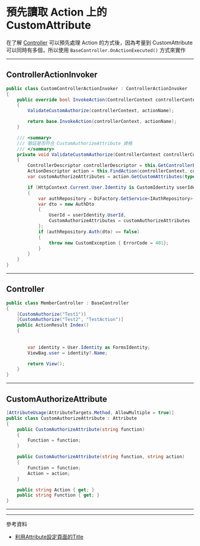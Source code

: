 # 預先讀取 Action 上的 CustomAttribute

在了解 [Controller](./Controller.md) 可以預先處理 Action 的方式後，因為考量到 CustomAttribute 可以同時有多個，所以使用 `BaseController.OnActionExecuted()` 方式來實作

---

## ControllerActionInvoker

```csharp
public class CustomControllerActionInvoker : ControllerActionInvoker
{
    public override bool InvokeAction(ControllerContext controllerContext, string actionName)
    {
        ValidateCustomAuthorize(controllerContext, actionName);

        return base.InvokeAction(controllerContext, actionName);
    }

    /// <summary>
    /// 驗証是否符合 CustomAuthorizeAttribute 資格
    /// </summary>
    private void ValidateCustomAuthorize(ControllerContext controllerContext, string actionName)
    {
        ControllerDescriptor controllerDescriptor = this.GetControllerDescriptor(controllerContext);
        ActionDescriptor action = this.FindAction(controllerContext, controllerDescriptor, actionName);
        var customAuthorizeAttributes = action.GetCustomAttributes(typeof(CustomAuthorizeAttribute), true).Cast<CustomAuthorizeAttribute>();

        if (HttpContext.Current.User.Identity is CustomIdentity userIdentity)
        {
            var authRepository = DiFactory.GetService<IAuthRepository>();
            var dto = new AuthDto
            {
                UserId = userIdentity.UserId,
                CustomAuthorizeAttributes = customAuthorizeAttributes
            };
            if (authRepository.Auth(dto) == false)
            {
                throw new CustomException { ErrorCode = 401};
            }
        }
    }
}
```

---

## Controller

```csharp
public class MemberController : BaseController
{
    [CustomAuthorize("Test1")]
    [CustomAuthorize("Test2", "TestAction")]
    public ActionResult Index()
    {
        
        
        var identity = User.Identity as FormsIdentity;
        ViewBag.user = identity?.Name;

        return View();
    }
}
```

---

## CustomAuthorizeAttribute

```csharp
[AttributeUsage(AttributeTargets.Method, AllowMultiple = true)]
public class CustomAuthorizeAttribute : Attribute
{
    public CustomAuthorizeAttribute(string function)
    {
        Function = function;
    }

    public CustomAuthorizeAttribute(string function, string action)
    {
        Function = function;
        Action = action;
    }

    public string Action { get; }
    public string Function { get; }
}
```

****





---

參考資料
- [利用Attribute設定頁面的Title](https://dotblogs.com.tw/lastsecret/2011/12/05/60687)